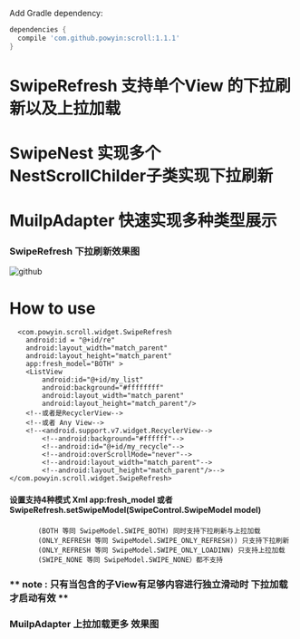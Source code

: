 Add Gradle dependency:
```gradle
dependencies {
  compile 'com.github.powyin:scroll:1.1.1'
}
```


# SwipeRefresh 支持单个View 的下拉刷新以及上拉加载
# SwipeNest 实现多个NestScrollChilder子类实现下拉刷新 
# MuilpAdapter 快速实现多种类型展示

### SwipeRefresh 下拉刷新效果图
![github](https://github.com/powyin/nest-scroll/blob/master/app/src/main/res/raw/refresh_pre.gif "github")  

# How to use

      <com.powyin.scroll.widget.SwipeRefresh
        android:id = "@+id/re"
        android:layout_width="match_parent"
        android:layout_height="match_parent"
        app:fresh_model="BOTH" >
        <ListView
            android:id="@+id/my_list"
            android:background="#ffffffff"
            android:layout_width="match_parent"
            android:layout_height="match_parent"/>
        <!--或者是RecyclerView-->
        <!--或者 Any View-->
        <!--<android.support.v7.widget.RecyclerView-->
            <!--android:background="#ffffff"-->
            <!--android:id="@+id/my_recycle"-->
            <!--android:overScrollMode="never"-->
            <!--android:layout_width="match_parent"-->
            <!--android:layout_height="match_parent"/>-->
    </com.powyin.scroll.widget.SwipeRefresh>
    
#### **设置支持4种模式**  Xml app:fresh_model 或者 SwipeRefresh.setSwipeModel(SwipeControl.SwipeModel model)

```
       (BOTH 等同 SwipeModel.SWIPE_BOTH) 同时支持下拉刷新与上拉加载  
       (ONLY_REFRESH 等同 SwipeModel.SWIPE_ONLY_REFRESH)) 只支持下拉刷新 
       (ONLY_REFRESH 等同 SwipeModel.SWIPE_ONLY_LOADINN) 只支持上拉加载 
       (SWIPE_NONE 等同 SwipeModel.SWIPE_NONE）都不支持
```
### ** note : 只有当包含的子View有足够内容进行独立滑动时 下拉加载才启动有效 **
### MuilpAdapter 上拉加载更多 效果图








